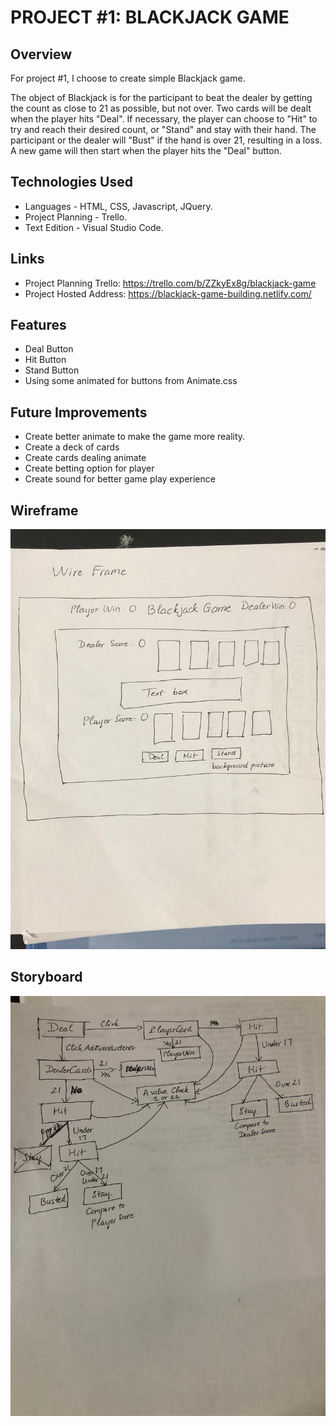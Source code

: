 # PROJECT #1: BLACKJACK GAME

## Overview
For project #1, I choose to create simple Blackjack game.

The object of Blackjack is for the participant to beat the dealer by getting the count as close to 21 as possible, but not over. Two cards will be dealt when the player hits "Deal". If necessary, the player can choose to "Hit" to try and reach their desired count, or "Stand" and stay with their hand. The participant or the dealer will "Bust" if the hand is over 21, resulting in a loss. A new game will then start when the player hits the "Deal" button. 

## Technologies Used
- Languages - HTML, CSS, Javascript, JQuery.
- Project Planning - Trello.
- Text Edition - Visual Studio Code.

## Links
- Project Planning Trello:
https://trello.com/b/ZZkyEx8g/blackjack-game
- Project Hosted Address:
https://blackjack-game-building.netlify.com/

## Features
- Deal Button
- Hit Button
- Stand Button
- Using some animated for buttons from Animate.css 

## Future Improvements
- Create better animate to make the game more reality.
- Create a deck of cards
- Create cards dealing animate
- Create betting option for player
- Create sound for better game play experience

## Wireframe
![alt text](./images/wireframe.jpeg "Wireframe Image")

## Storyboard
![alt text](images/storyboard.jpeg "Logo Title Text 1")

